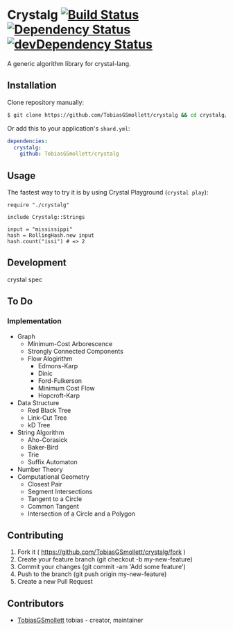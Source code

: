 # Crystalg [![Build Status](https://travis-ci.org/TobiasGSmollett/crystalg.svg?branch=master)](https://travis-ci.org/TobiasGSmollett/crystalg)  [![Dependency Status](https://shards.rocks/badge/github/TobiasGSmollett/crystalg/status.svg)](https://shards.rocks/github/TobiasGSmollett/crystalg)  [![devDependency Status](https://shards.rocks/badge/github/TobiasGSmollett/crystalg/dev_status.svg)](https://shards.rocks/github/TobiasGSmollett/crystalg)

A generic algorithm library for crystal-lang.

## Installation

Clone repository manually:

```sh
$ git clone https://github.com/TobiasGSmollett/crystalg && cd crystalg/
```

Or add this to your application's `shard.yml`:

```yaml
dependencies:
  crystalg:
    github: TobiasGSmollett/crystalg
```

## Usage

The fastest way to try it is by using Crystal Playground (`crystal play`):

```crystal
require "./crystalg"

include Crystalg::Strings

input = "mississippi"
hash = RollingHash.new input
hash.count("issi") # => 2
```

## Development

crystal spec

## To Do

### Implementation
* Graph
  * Minimum-Cost Arborescence
  * Strongly Connected Components
  * Flow Alogirithm
    * Edmons-Karp
    * Dinic
    * Ford-Fulkerson
    * Minimum Cost Flow
    * Hopcroft-Karp
* Data Structure
  * Red Black Tree
  * Link-Cut Tree
  * kD Tree
* String Algorithm
  * Aho-Corasick
  * Baker-Bird
  * Trie
  * Suffix Automaton
* Number Theory
* Computational Geometry
  * Closest Pair
  * Segment Intersections
  * Tangent to a Circle
  * Common Tangent
  * Intersection of a Circle and a Polygon

## Contributing

1. Fork it ( https://github.com/TobiasGSmollett/crystalg/fork )
2. Create your feature branch (git checkout -b my-new-feature)
3. Commit your changes (git commit -am 'Add some feature')
4. Push to the branch (git push origin my-new-feature)
5. Create a new Pull Request

## Contributors

- [TobiasGSmollett](https://github.com/TobiasGSmollett) tobias - creator, maintainer
